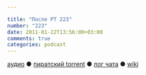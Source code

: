```yaml
---

title: "После РТ 223"
number: "223"
date: 2011-01-22T13:56:00+03:00
comments: true
categories: podcast
---
```

[аудио](http://cdn.radio-t.com/rt223post.mp3) ● [пиратский torrent](http://pirates.radio-t.com/torrents/rt223post.mp3.torrent) ● [лог чата](http://chat.radio-t.com/logs/radio-t-223.html) ● [wiki](http://wiki.radio-t.com/%D0%9F%D0%BE%D1%81%D0%BB%D0%B5_%D0%A0%D0%A2_223)<audio src="http://cdn.radio-t.com/rt223post.mp3" preload="none">
